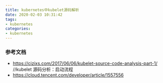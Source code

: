 ```yaml
---
title: kubernetes中kubelet源码解析
date: 2020-02-03 10:31:42
tags:
- kubernetes
categories:
- kubernetes
---
```


### 参考文档
- https://cizixs.com/2017/06/06/kubelet-source-code-analysis-part-1/   //kubelet 源码分析：启动流程
- https://cloud.tencent.com/developer/article/1557556